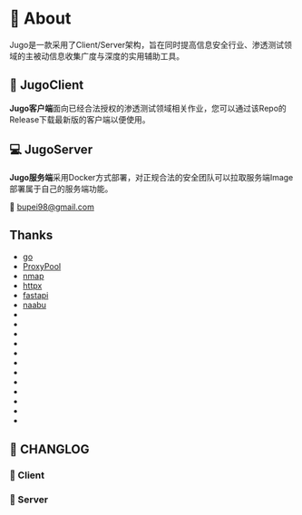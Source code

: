 # :flashlight: About
Jugo是一款采用了Client/Server架构，旨在同时提高信息安全行业、渗透测试领域的主被动信息收集广度与深度的实用辅助工具。

## :electric_plug: JugoClient
**Jugo客户端**面向已经合法授权的渗透测试领域相关作业，您可以通过该Repo的Release下载最新版的客户端以便使用。


## :computer:	JugoServer
**Jugo服务端**采用Docker方式部署，对正规合法的安全团队可以拉取服务端Image部署属于自己的服务端功能。

:email:	bupei98@gmail.com

## Thanks
- [go](https://github.com/golang/go)
- [ProxyPool](https://github.com/henson/ProxyPool)
- [nmap](https://github.com/nmap/nmap)
- [httpx](https://github.com/projectdiscovery/httpx)
- [fastapi](https://github.com/tiangolo/fastapi)
- [naabu](https://github.com/projectdiscovery/naabu)
- []()
- []()
- []()
- []()
- []()
- []()
- []()
- []()
- []()
- []()
- []()
- []()

## :date:	CHANGLOG
### :blue_book:	Client



### :green_book: Server
